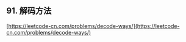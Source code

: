 **91. 解码方法**  
---
[https://leetcode-cn.com/problems/decode-ways/](https://leetcode-cn.com/problems/decode-ways/)  
